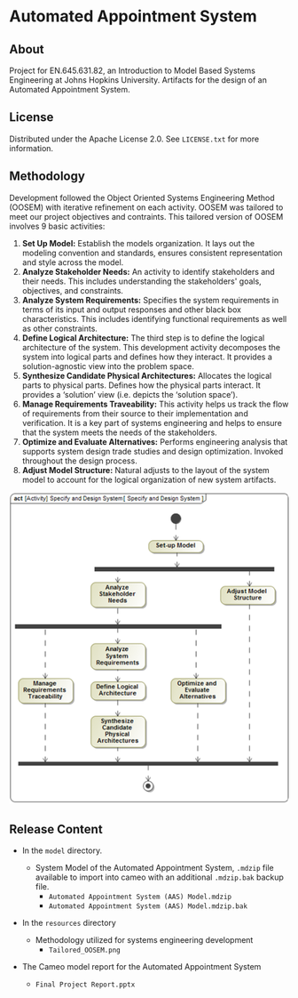 # Automated Appointment System
## About
Project for EN.645.631.82, an Introduction to Model Based Systems Engineering at Johns Hopkins University. Artifacts for the design of an Automated Appointment System.

## License
Distributed under the Apache License 2.0. See `LICENSE.txt` for more information.

## Methodology
Development followed the Object Oriented Systems Engineering Method (OOSEM) with iterative refinement on each activity. OOSEM was tailored to meet our project objectives and contraints. This tailored version of OOSEM  involves 9 basic activities:

1. **Set Up Model:** Establish the models organization. It lays out the modeling convention and standards, ensures consistent representation and style across the model.
1. **Analyze Stakeholder Needs:** An activity to identify stakeholders and their needs. This includes understanding the stakeholders' goals, objectives, and constraints.
1. **Analyze System Requirements:** Specifies the system requirements in terms of its input and output responses and other black box characteristics. This includes identifying functional requirements as well as other constraints.
1. **Define Logical Architecture:** The third step is to define the logical architecture of the system. This development activity decomposes the system into logical parts and defines how they interact. It provides a solution-agnostic view into the problem space.
1. **Synthesize Candidate Physical Architectures:** Allocates the logical parts to physical parts. Defines how the physical parts interact. It provides a ‘solution’ view (i.e. depicts the ‘solution space’).
1. **Manage Requirements Traveability:** This activity helps us track the flow of requirements from their source to their implementation and verification. It is a key part of systems engineering and helps to ensure that the system meets the needs of the stakeholders.
1. **Optimize and Evaluate Alternatives:** Performs engineering analysis that supports system design trade studies and design optimization. Invoked throughout the design process.
1. **Adjust Model Structure:** Natural adjusts to the layout of the system model to account for the logical organization of new system artifacts.

<p align="center">
  <img src="resources/Tailored_OOSEM.png" />
</p>

## Release Content
* In the `model` directory.
  * System Model of the Automated Appointment System, `.mdzip` file available to import into cameo with an additional `.mdzip.bak` backup file.
      * `Automated Appointment System (AAS) Model.mdzip`
      * `Automated Appointment System (AAS) Model.mdzip.bak`

* In the `resources` directory
  * Methodology utilized for systems engineering development
    * `Tailored_OOSEM.png`
    
* The Cameo model report for the Automated Appointment System
  * `Final Project Report.pptx`
  

